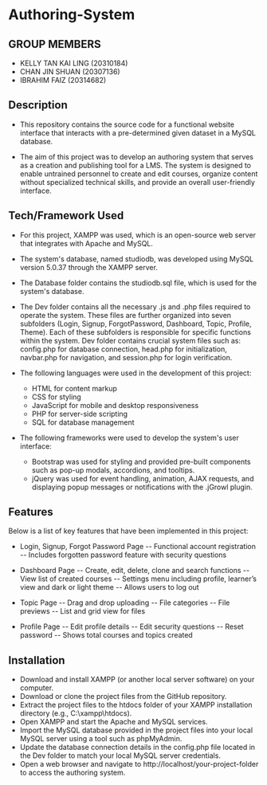 # Authoring-System
## GROUP MEMBERS
  - KELLY TAN KAI LING (20310184)
  - CHAN JIN SHUAN (20307136)
  - IBRAHIM FAIZ (20314682)

## Description

- This repository contains the source code for a functional website interface that interacts with a pre-determined given dataset in a MySQL database. 

- The aim of this project was to develop an authoring system that serves as a creation and publishing tool for a LMS. The system is designed to enable untrained personnel to create and edit courses, organize content without specialized technical skills, and provide an overall user-friendly interface.

## Tech/Framework Used

- For this project, XAMPP was used, which is an open-source web server that integrates with Apache and MySQL. 

- The system's database, named studiodb, was developed using MySQL version 5.0.37 through the XAMPP server.

- The Database folder contains the studiodb.sql file, which is used for the system's database.

- The Dev folder contains all the necessary .js and .php files required to operate the system. These files are further organized into seven subfolders (Login, Signup, ForgotPassword, Dashboard, Topic, Profile, Theme). Each of these subfolders is responsible for specific functions within the system. Dev folder contains crucial system files such as: config.php for database connection, head.php for initialization, navbar.php for navigation, and session.php for login verification.

- The following languages were used in the development of this project:

	- HTML for content markup
	- CSS for styling
	- JavaScript for mobile and desktop responsiveness
	- PHP for server-side scripting
	- SQL for database management

- The following frameworks were used to develop the system's user interface:

	- Bootstrap was used for styling and provided pre-built components such as pop-up modals, accordions, and tooltips.
	- jQuery was used for event handling, animation, AJAX requests, and displaying popup messages or notifications with the .jGrowl plugin.


## Features

Below is a list of key features that have been implemented in this project:

- Login, Signup, Forgot Password Page
	-- Functional account registration
	-- Includes forgotten password feature with security questions

- Dashboard Page
	-- Create, edit, delete, clone and search functions
	-- View list of created courses
	-- Settings menu including profile, learner’s view and dark or light theme
	-- Allows users to log out
	
- Topic Page
	-- Drag and drop uploading
	-- File categories
	-- File previews
	-- List and grid view for files
	
- Profile Page
	-- Edit profile details
	-- Edit security questions
	-- Reset password
	-- Shows total courses and topics created


## Installation

- Download and install XAMPP (or another local server software) on your computer.
- Download or clone the project files from the GitHub repository.
- Extract the project files to the htdocs folder of your XAMPP installation directory (e.g., C:\xampp\htdocs).
- Open XAMPP and start the Apache and MySQL services.
- Import the MySQL database provided in the project files into your local MySQL server using a tool such as phpMyAdmin.
- Update the database connection details in the config.php file located in the Dev folder to match your local MySQL server credentials.
- Open a web browser and navigate to http://localhost/your-project-folder to access the authoring system.



